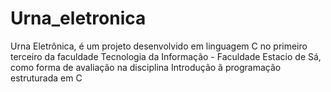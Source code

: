 # Urna_eletronica
Urna Eletrônica, é um projeto desenvolvido em linguagem C no primeiro terceiro da faculdade Tecnologia da Informação - Faculdade Estacio de Sá, como forma de avaliação na disciplina  Introdução ã programação estruturada em C

